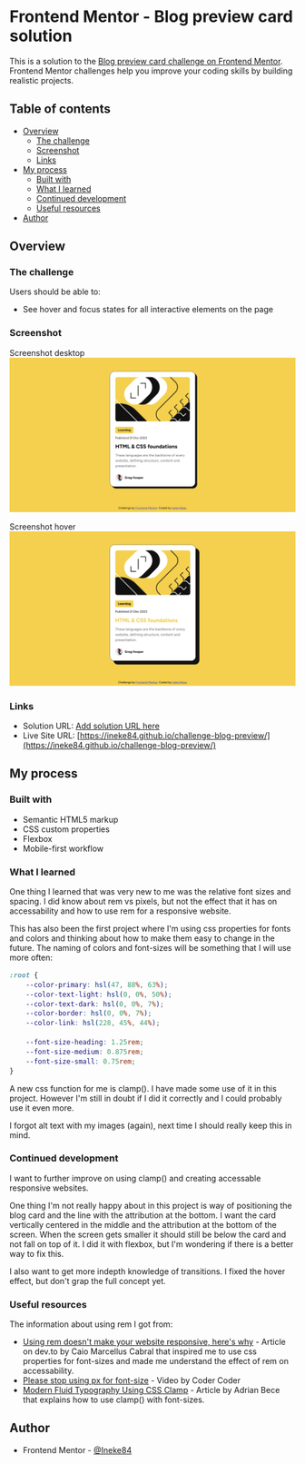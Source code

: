 # Frontend Mentor - Blog preview card solution

This is a solution to the [Blog preview card challenge on Frontend Mentor](https://www.frontendmentor.io/challenges/blog-preview-card-ckPaj01IcS). Frontend Mentor challenges help you improve your coding skills by building realistic projects.

## Table of contents

- [Overview](#overview)
  - [The challenge](#the-challenge)
  - [Screenshot](#screenshot)
  - [Links](#links)
- [My process](#my-process)
  - [Built with](#built-with)
  - [What I learned](#what-i-learned)
  - [Continued development](#continued-development)
  - [Useful resources](#useful-resources)
- [Author](#author)

## Overview

### The challenge

Users should be able to:

- See hover and focus states for all interactive elements on the page

### Screenshot

Screenshot desktop
![](./screenshot-blogpreview-desktop.png)

Screenshot hover
![](./screenshot-blogpreview-desktop-hover.png)

### Links

- Solution URL: [Add solution URL here](https://your-solution-url.com)
- Live Site URL: [https://ineke84.github.io/challenge-blog-preview/](https://ineke84.github.io/challenge-blog-preview/)

## My process

### Built with

- Semantic HTML5 markup
- CSS custom properties
- Flexbox
- Mobile-first workflow

### What I learned

One thing I learned that was very new to me was the relative font sizes and spacing. I did know about rem vs pixels, but not the effect that it has on accessability and how to use rem for a responsive website.

This has also been the first project where I'm using css properties for fonts and colors and thinking about how to make them easy to change in the future. The naming of colors and font-sizes will be something that I will use more often:

```css
:root {
	--color-primary: hsl(47, 88%, 63%);
	--color-text-light: hsl(0, 0%, 50%);
	--color-text-dark: hsl(0, 0%, 7%);
	--color-border: hsl(0, 0%, 7%);
	--color-link: hsl(228, 45%, 44%);

	--font-size-heading: 1.25rem;
	--font-size-medium: 0.875rem;
	--font-size-small: 0.75rem;
}
```

A new css function for me is clamp(). I have made some use of it in this project. However I'm still in doubt if I did it correctly and I could probably use it even more.

I forgot alt text with my images (again), next time I should really keep this in mind.

### Continued development

I want to further improve on using clamp() and creating accessable responsive websites.

One thing I'm not really happy about in this project is way of positioning the blog card and the line with the attribution at the bottom. I want the card vertically centered in the middle and the attribution at the bottom of the screen. When the screen gets smaller it should still be below the card and not fall on top of it. I did it with flexbox, but I'm wondering if there is a better way to fix this.

I also want to get more indepth knowledge of transitions. I fixed the hover effect, but don't grap the full concept yet.

### Useful resources

The information about using rem I got from:

- [Using rem doesn't make your website responsive, here's why](https://dev.to/marcelluscaio/using-rem-doesnt-make-your-website-responsive-heres-why-4b0e) - Article on dev.to by Caio Marcellus Cabral that inspired me to use css properties for font-sizes and made me understand the effect of rem on accessability.
- [Please stop using px for font-size](https://www.youtube.com/watch?v=xCSw6bPXZks) - Video by Coder Coder
- [Modern Fluid Typography Using CSS Clamp](https://www.smashingmagazine.com/2022/01/modern-fluid-typography-css-clamp/) - Article by Adrian Bece that explains how to use clamp() with font-sizes.

## Author

- Frontend Mentor - [@Ineke84](https://www.frontendmentor.io/profile/Ineke84)
